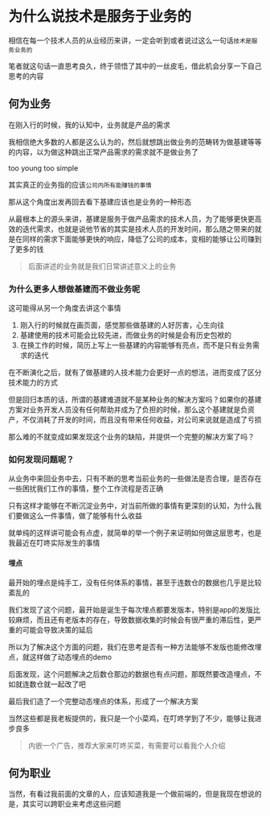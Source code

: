 # 为什么说技术是服务于业务的

相信在每一个技术人员的从业经历来讲，一定会听到或者说过这么一句话`技术是服务业务的`

笔者就这句话一直思考良久，终于领悟了其中的一丝皮毛，借此机会分享一下自己思考的内容

## 何为业务

在刚入行的时候，我的认知中，业务就是产品的需求

我相信绝大多数的人都是这么认为的，然后就想跳出做业务的范畴转为做基建等等的内容，以为做这种跳出正常产品需求的需求就不是做业务了

too young too simple

其实真正的业务指的应该`公司内所有能赚钱的事情`

那从这个角度出发再回去看下基建应该也是业务的一种形态

从最根本上的源头来讲，基建是服务于做产品需求的技术人员，为了能够更快更高效的迭代需求，也就是说他节省的其实是技术人员的开发时间，那么随之带来的就是在同样的需求下面能够更快的响应，降低了公司的成本，变相的能够让公司赚到了更多的钱

> 后面讲述的业务就是我们日常讲述意义上的业务

### 为什么更多人想做基建而不做业务呢

这可能得从另一个角度去讲这个事情

1. 刚入行的时候就在画页面，感觉那些做基建的人好厉害，心生向往
2. 基建使用的技术可能会比较先进，而做业务的时候是会有历史包袱的
3. 在换工作的时候，简历上写上一些基建的内容能够有亮点，而不是只有业务需求的迭代

在不断演化之后，就有了做基建的人技术能力会更好一点的想法，进而变成了区分技术能力的方式

但是回归本质的话，所谓的基建难道就不是某种业务的解决方案吗？如果你的基建方案对业务开发人员没有任何帮助并成为了负担的时候，那么这个基建就是负资产，不仅消耗了开发的时间，而且没有带来任何收益，对公司来说就是造成了亏损

那么难的不就变成如果发现这个业务的缺陷，并提供一个完整的解决方案了吗？

### 如何发现问题呢？

从业务中来回业务中去，只有不断的思考当前业务的一些做法是否合理，是否存在一些困扰我们工作的事情，整个工作流程是否正确

只有这样才能够在不断沉淀业务中，对当前所做的事情有更深刻的认知，为什么我们要做这么一件事情，做了能够有什么收益

就单纯的这样讲可能会有点虚，就简单的举一个例子来证明如何做这层思考，也是我最近在叮咚实际发生的事情

#### 埋点

最开始的埋点是纯手工，没有任何体系的事情，甚至于连数仓的数据也几乎是比较紊乱的

我们发现了这个问题，最开始是诞生于每次埋点都要发版本，特别是app的发版比较麻烦，而且还有老版本的存在，导致数据收集的时候会有很严重的滞后性，更严重的可能会导致决策的延后

所以为了解决这个方面的问题，我们在思考是否有一种方法能够不发版也能修改埋点，就这样做了动态埋点的demo

后面发现，这个问题解决之后数仓那边的数据也有点问题，那既然要改造埋点，不如就连数仓就一起改了吧

最后我们造了一个完整动态埋点的体系，形成了一个解决方案

当然这些都是我老板提供的，我只是一个小菜鸡，在叮咚学到了不少，能够让我进步良多

> 内嵌一个广告，推荐大家来叮咚买菜，有需要可以看我个人介绍

## 何为职业

当然，有看过我前面的文章的人，应该知道我是一个做前端的，但是我现在想说的是，其实可以跨职业来考虑这些问题
